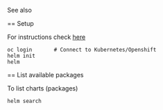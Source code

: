 See also <?add topic='Openshift'?>

== Setup

For instructions check [here](https://docs.helm.sh/using_helm/#quickstart-guide)

    oc login       # Connect to Kubernetes/Openshift
    helm init
    helm 

== List available packages

To list charts (packages)

    helm search
